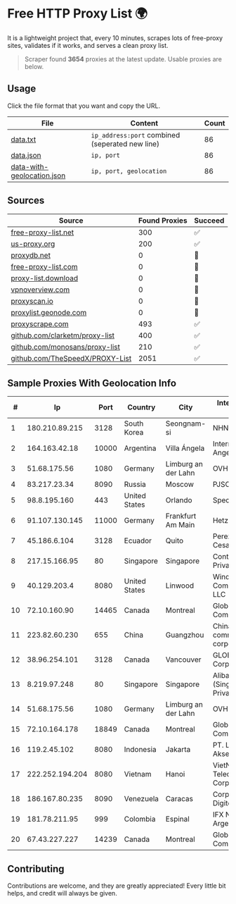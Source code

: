 
# Free HTTP Proxy List 🌍

It is a lightweight project that, every 10 minutes, scrapes lots of free-proxy sites, validates if it works, and serves a clean proxy list.


> Scraper found **3654** proxies at the latest update. Usable proxies are below.

## Usage

Click the file format that you want and copy the URL.


|File|Content|Count|
|----|-------|-----|
|[data.txt](https://raw.githubusercontent.com/themiralay/Proxy-List-World/master/data.txt)|`ip_address:port` combined (seperated new line)|86|
|[data.json](https://raw.githubusercontent.com/themiralay/Proxy-List-World/master/data.json)|`ip, port`|86|
|[data-with-geolocation.json](https://raw.githubusercontent.com/themiralay/Proxy-List-World/master/data-with-geolocation.json)|`ip, port, geolocation`|86|

## Sources

|Source|Found Proxies|Succeed|
|------|-------------|-------|
|[free-proxy-list.net](https://free-proxy-list.net)|300|✅|
|[us-proxy.org](https://www.us-proxy.org)|200|✅|
|[proxydb.net](http://proxydb.net)|0|🚫|
|[free-proxy-list.com](https://free-proxy-list.com/?page=&port=&type%5B%5D=http&type%5B%5D=https&up_time=0&search=Search)|0|🚫|
|[proxy-list.download](https://www.proxy-list.download/HTTP)|0|🚫|
|[vpnoverview.com](https://vpnoverview.com/privacy/anonymous-browsing/free-proxy-servers)|0|🚫|
|[proxyscan.io](https://www.proxyscan.io)|0|🚫|
|[proxylist.geonode.com](https://proxylist.geonode.com/api/proxy-list?limit=300&page=1&sort_by=lastChecked&sort_type=desc&protocols=http,https)|0|🚫|
|[proxyscrape.com](https://api.proxyscrape.com/v2/?request=displayproxies&protocol=http&timeout=10000&country=all&ssl=all&anonymity=all)|493|✅|
|[github.com/clarketm/proxy-list](https://raw.githubusercontent.com/clarketm/proxy-list/master/proxy-list-raw.txt)|400|✅|
|[github.com/monosans/proxy-list](https://raw.githubusercontent.com/monosans/proxy-list/main/proxies/http.txt)|210|✅|
|[github.com/TheSpeedX/PROXY-List](https://raw.githubusercontent.com/TheSpeedX/PROXY-List/master/http.txt)|2051|✅|


## Sample Proxies With Geolocation Info

|#|Ip|Port|Country|City|Internet Service Provider|
|-|--|----|-------|----|-------------------------|
|1|180.210.89.215|3128|South Korea|Seongnam-si|NHNCLOUD|
|2|164.163.42.18|10000|Argentina|Villa Ángela|Interret Villa Angela SRL|
|3|51.68.175.56|1080|Germany|Limburg an der Lahn|OVH SAS|
|4|83.217.23.34|8090|Russia|Moscow|PJSC Rostelecom|
|5|98.8.195.160|443|United States|Orlando|Spectrum|
|6|91.107.130.145|11000|Germany|Frankfurt Am Main|Hetzner Online AG|
|7|45.186.6.104|3128|Ecuador|Quito|Perez Tito Julio Cesar|
|8|217.15.166.95|80|Singapore|Singapore|Contabo Asia Private Limited|
|9|40.129.203.4|8080|United States|Linwood|Windstream Communications LLC|
|10|72.10.160.90|14465|Canada|Montreal|GloboTech Communications|
|11|223.82.60.230|655|China|Guangzhou|China Mobile communications corporation|
|12|38.96.254.101|3128|Canada|Vancouver|GLOBALTELEHOST Corp.|
|13|8.219.97.248|80|Singapore|Singapore|Alibaba Cloud (Singapore) Private Limited|
|14|51.68.175.56|1080|Germany|Limburg an der Lahn|OVH SAS|
|15|72.10.164.178|18849|Canada|Montreal|GloboTech Communications|
|16|119.2.45.102|8080|Indonesia|Jakarta|PT. Laxo Global Akses|
|17|222.252.194.204|8080|Vietnam|Hanoi|VietNam Post and Telecom Corporation|
|18|186.167.80.235|8090|Venezuela|Caracas|Corporacion Digitel C.A|
|19|181.78.211.95|999|Colombia|Espinal|IFX Networks Argentina S.R.L|
|20|67.43.227.227|14239|Canada|Montreal|GloboTech Communications|



## Contributing

Contributions are welcome, and they are greatly appreciated! Every
little bit helps, and credit will always be given.

